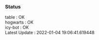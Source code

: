 ### Status


table : OK  
hogwarts : OK  
icy-bot : OK  
Latest Update : 2022-01-04 19:06:41.619448
